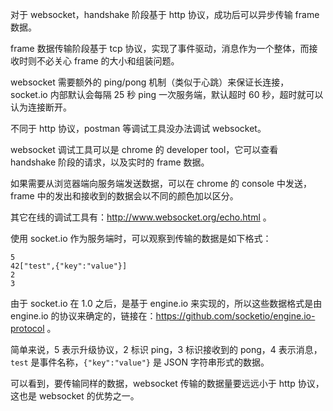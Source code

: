 对于 websocket，handshake 阶段基于 http 协议，成功后可以异步传输 frame 数据。

frame 数据传输阶段基于 tcp 协议，实现了事件驱动，消息作为一个整体，而接收时则不必关心 frame 的大小和组装问题。

websocket 需要额外的 ping/pong 机制（类似于心跳）来保证长连接，socket.io 内部默认会每隔 25 秒 ping 一次服务端，默认超时 60 秒，超时就可以认为连接断开。

不同于 http 协议，postman 等调试工具没办法调试 websocket。

websocket 调试工具可以是 chrome 的 developer tool，它可以查看 handshake 阶段的请求，以及实时的 frame 数据。

如果需要从浏览器端向服务端发送数据，可以在 chrome 的 console 中发送，frame 中的发出和接收到的数据会以不同的颜色加以区分。

其它在线的调试工具有：http://www.websocket.org/echo.html 。

使用 socket.io 作为服务端时，可以观察到传输的数据是如下格式：

```
5
42["test",{"key":"value"}]
2
3
```

由于 socket.io 在 1.0 之后，是基于 engine.io 来实现的，所以这些数据格式是由 engine.io 的协议来确定的，链接在：https://github.com/socketio/engine.io-protocol 。

简单来说，5 表示升级协议，2 标识 ping，3 标识接收到的 pong，4 表示消息，`test` 是事件名称，`{"key":"value"}` 是 JSON 字符串形式的数据。

可以看到，要传输同样的数据，websocket 传输的数据量要远远小于 http 协议，这也是 websocket 的优势之一。

